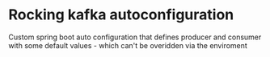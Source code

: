 # Rocking kafka autoconfiguration
Custom spring boot auto configuration that defines producer and consumer with some default values - which can't be overidden via the enviroment
